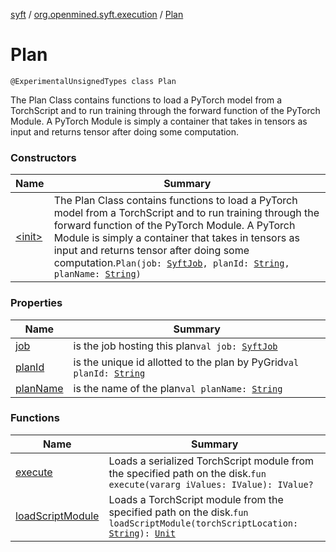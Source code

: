 [syft](../../index.md) / [org.openmined.syft.execution](../index.md) / [Plan](./index.md)

# Plan

`@ExperimentalUnsignedTypes class Plan`

The Plan Class contains functions to load a PyTorch model from a TorchScript and
to run training through the forward function of the PyTorch Module.
A PyTorch Module is simply a container that takes in tensors as input and returns
tensor after doing some computation.

### Constructors

| Name | Summary |
|---|---|
| [&lt;init&gt;](-init-.md) | The Plan Class contains functions to load a PyTorch model from a TorchScript and to run training through the forward function of the PyTorch Module. A PyTorch Module is simply a container that takes in tensors as input and returns tensor after doing some computation.`Plan(job: `[`SyftJob`](../-syft-job/index.md)`, planId: `[`String`](https://kotlinlang.org/api/latest/jvm/stdlib/kotlin/-string/index.html)`, planName: `[`String`](https://kotlinlang.org/api/latest/jvm/stdlib/kotlin/-string/index.html)`)` |

### Properties

| Name | Summary |
|---|---|
| [job](job.md) | is the job hosting this plan`val job: `[`SyftJob`](../-syft-job/index.md) |
| [planId](plan-id.md) | is the unique id allotted to the plan by PyGrid`val planId: `[`String`](https://kotlinlang.org/api/latest/jvm/stdlib/kotlin/-string/index.html) |
| [planName](plan-name.md) | is the name of the plan`val planName: `[`String`](https://kotlinlang.org/api/latest/jvm/stdlib/kotlin/-string/index.html) |

### Functions

| Name | Summary |
|---|---|
| [execute](execute.md) | Loads a serialized TorchScript module from the specified path on the disk.`fun execute(vararg iValues: IValue): IValue?` |
| [loadScriptModule](load-script-module.md) | Loads a TorchScript module from the specified path on the disk.`fun loadScriptModule(torchScriptLocation: `[`String`](https://kotlinlang.org/api/latest/jvm/stdlib/kotlin/-string/index.html)`): `[`Unit`](https://kotlinlang.org/api/latest/jvm/stdlib/kotlin/-unit/index.html) |
